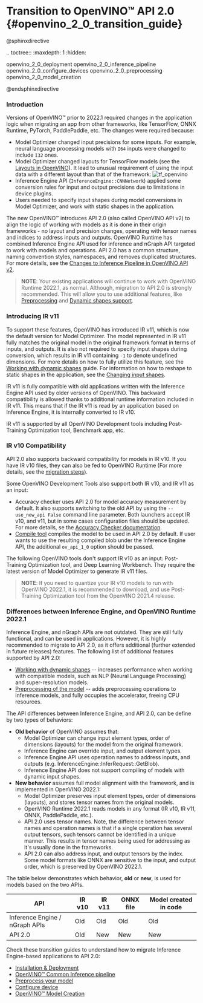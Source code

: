 # Transition to OpenVINO™ API 2.0 {#openvino_2_0_transition_guide}

@sphinxdirective

.. toctree::
   :maxdepth: 1
   :hidden:

   openvino_2_0_deployment
   openvino_2_0_inference_pipeline
   openvino_2_0_configure_devices
   openvino_2_0_preprocessing
   openvino_2_0_model_creation

@endsphinxdirective

### Introduction

Versions of OpenVINO™ prior to 2022.1 required changes in the application logic when migrating an app from other frameworks, like TensorFlow, ONNX Runtime, PyTorch, PaddlePaddle, etc. The changes were required because:

- Model Optimizer changed input precisions for some inputs. For example, neural language processing models with `I64` inputs were changed to include `I32` ones.
- Model Optimizer changed layouts for TensorFlow models (see the [Layouts in OpenVINO](../layout_overview.md)). It lead to unusual requirement of using the input data with a different layout than that of the framework:
![tf_openvino]
- Inference Engine API (`InferenceEngine::CNNNetwork`) applied some conversion rules for input and output precisions due to limitations in device plugins.
- Users needed to specify input shapes during model conversions in Model Optimizer, and work with static shapes in the application.

The new OpenVINO™ introduces API 2.0 (also called OpenVINO API v2) to align the logic of working with models as it is done in their origin frameworks - no layout and precision changes, operating with tensor names and indices to address inputs and outputs. OpenVINO Runtime has combined Inference Engine API used for inference and nGraph API targeted to work with models and operations. API 2.0 has a common structure, naming convention styles, namespaces, and removes duplicated structures. For more details, see the [Changes to Inference Pipeline in OpenVINO API v2](common_inference_pipeline.md).

> **NOTE**: Your existing applications will continue to work with OpenVINO Runtime 2022.1, as normal. Although, migration to API 2.0 is strongly recommended. This will allow you to use additional features, like [Preprocessing](../preprocessing_overview.md) and [Dynamic shapes support](../ov_dynamic_shapes.md).

### Introducing IR v11

To support these features, OpenVINO has introduced IR v11, which is now the default version for Model Optimizer. The model represented in IR v11 fully matches the original model in the original framework format in terms of inputs, and outputs. It is also not required to specify input shapes during conversion, which results in IR v11 containing `-1` to denote undefined dimensions. For more details on how to fully utilize this feature, see the [Working with dynamic shapes](../ov_dynamic_shapes.md) guide. For information on how to reshape to static shapes in the application, see the [Changing input shapes](../ShapeInference.md).

IR v11 is fully compatible with old applications written with the Inference Engine API used by older versions of OpenVINO. This backward compatibility is allowed thanks to additional runtime information included in IR v11. This means that if the IR v11 is read by an application based on Inference Engine, it is internally converted to IR v10.

IR v11 is supported by all OpenVINO Development tools including Post-Training Optimization tool, Benchmark app, etc.

### IR v10 Compatibility

API 2.0 also supports backward compatibility for models in IR v10. If you have IR v10 files, they can also be fed to OpenVINO Runtime (For more details, see the [migration steps](common_inference_pipeline.md)).

Some OpenVINO Development Tools also support both IR v10, and IR v11 as an input:
- Accuracy checker uses API 2.0 for model accuracy measurement by default. It also supports switching to the old API by using the `--use_new_api False` command line parameter. Both launchers accept IR v10, and v11, but in some cases configuration files should be updated. For more details, se the [Accuracy Checker documentation](https://github.com/openvinotoolkit/open_model_zoo/blob/master/tools/accuracy_checker/openvino/tools/accuracy_checker/launcher/openvino_launcher_readme.md).
- [Compile tool](../../../tools/compile_tool/README.md) compiles the model to be used in API 2.0 by default. If user wants to use the resulting compiled blob under the Inference Engine API, the additional `ov_api_1_0` option should be passed.

The following OpenVINO tools don't support IR v10 as an input: Post-Training Optimization tool, and Deep Learning Workbench. They require the latest version of Model Optimizer to generate IR v11 files.

> **NOTE**: If you need to quantize your IR v10 models to run with OpenVINO 2022.1, it is recommended to download, and use Post-Training Optimization tool from the OpenVINO 2021.4 release.

### Differences between Inference Engine, and OpenVINO Runtime 2022.1

Inference Engine, and nGraph APIs are not outdated. They are still fully functional, and can be used in applications. However, it is highly recommended to migrate to API 2.0, as it offers additional (further extended in future releases) features. The following list of additional features supported by API 2.0:
- [Working with dynamic shapes](../ov_dynamic_shapes.md) -- increases performance when working with compatible models, such as NLP (Neural Language Processing) and super-resolution models.
- [Preprocessing of the model](../preprocessing_overview.md) -- adds preprocessing operations to inference models, and fully occupies the accelerator, freeing CPU resources.

The API differences between Inference Engine, and API 2.0, can be define by two types of behaviors:
- **Old behavior** of OpenVINO assumes that:
  - Model Optimizer can change input element types, order of dimensions (layouts) for the model from the original framework.
  - Inference Engine can override input, and output element types.
  - Inference Engine API uses operation names to address inputs, and outputs (e.g. InferenceEngine::InferRequest::GetBlob).
  - Inference Engine API does not support compiling of models with dynamic input shapes.
- **New behavior** assumes full model alignment with the framework, and is implemented in OpenVINO 2022.1:
  - Model Optimizer preserves input element types, order of dimensions (layouts), and stores tensor names from the original models.
  - OpenVINO Runtime 2022.1 reads models in any format (IR v10, IR v11, ONNX, PaddlePaddle, etc.).
  - API 2.0 uses tensor names. Note, the difference between tensor names and operation names is that if a single operation has several output tensors, such tensors cannot be identified in a unique manner. This results in tensor names being used for addressing as it's usually done in the frameworks.
  - API 2.0 can also address input, and output tensors by the index. Some model formats like ONNX are sensitive to the input, and output order, which is preserved by OpenVINO 2022.1.

The table below demonstrates which behavior, **old** or **new**, is used for models based on the two APIs.

|               API             | IR v10  | IR v11  | ONNX file | Model created in code |
|-------------------------------|---------|---------|-----------|-----------------------|
|Inference Engine / nGraph APIs |     Old |     Old |       Old |                   Old |
|API 2.0                        |     Old |     New |       New |                   New |

Check these transition guides to understand how to migrate Inference Engine-based applications to API 2.0:
 - [Installation & Deployment](deployment_migration.md)
 - [OpenVINO™ Common Inference pipeline](common_inference_pipeline.md)
 - [Preprocess your model](./preprocessing.md)
 - [Configure device](./configure_devices.md)
 - [OpenVINO™ Model Creation](graph_construction.md)

[tf_openvino]: ../../img/tf_openvino.png
